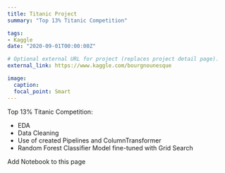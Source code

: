 ```yaml
---
title: Titanic Project
summary: "Top 13% Titanic Competition"

tags:
- Kaggle
date: "2020-09-01T00:00:00Z"

# Optional external URL for project (replaces project detail page).
external_link: https://www.kaggle.com/bourgnounesque

image:
  caption: 
  focal_point: Smart
---
```


Top 13% Titanic Competition:

- EDA
- Data Cleaning
- Use of created Pipelines and ColumnTransformer
- Random Forest Classifier Model fine-tuned with Grid Search

Add Notebook to this page
